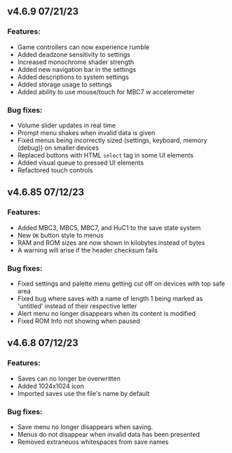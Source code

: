 ## v4.6.9 07/21/23

### Features:
 - Game controllers can now experience rumble
 - Added deadzone sensitivity to settings
 - Increased monochrome shader strength
 - Added new navigation bar in the settings
 - Added descriptions to system settings
 - Added storage usage to settings
 - Added ability to use mouse/touch for MBC7 w accelerometer

### Bug fixes:
 - Volume slider updates in real time
 - Prompt menu shakes when invalid data is given
 - Fixed menus being incorrectly sized (settings, keyboard, memory (debug)) on smaller devices
 - Replaced buttons with HTML ```select``` tag in some UI elements
 - Added visual queue to pressed UI elements
 - Refactored touch controls

## v4.6.85 07/12/23

### Features:
 - Added MBC3, MBC5, MBC7, and HuC1 to the save state system
 - New `OK` button style to menus
 - RAM and ROM sizes are now shown in kilobytes instead of bytes
 - A warning will arise if the header checksum fails

### Bug fixes:
 - Fixed settings and palette menu getting cut off on devices with top safe area
 - Fixed bug where saves with a name of length 1 being marked as 'untitled' instead of their respective letter
 - Alert menu no longer disappears when its content is modified
 - Fixed ROM Info not showing when paused

## v4.6.8 07/12/23

### Features:
 - Saves can no longer be overwritten
 - Added 1024x1024 icon
 - Imported saves use the file's name by default

### Bug fixes:
 - Save menu no longer disappears when saving.
 - Menus do not disappear when invalid data has been presented
 - Removed extraneuos whitespaces from save names
